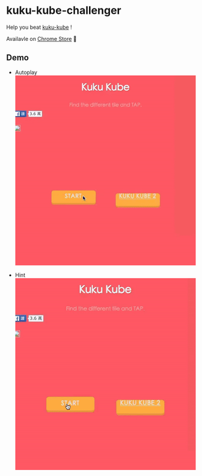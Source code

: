 # kuku-kube-challenger

Help you beat [kuku-kube](http://kuku-kube.com/) !

Availavle on [Chrome Store](https://chrome.google.com/webstore/detail/kuku-kube-challenger/mkpmpbhfbdlcdkmlhbohaglgpgbholnh?hl=zh-TW)
:metal:

## Demo
* Autoplay  
![autoplay](https://github.com/DerayGa/kuku-kube-challenger/blob/master/autoplay.gif)

* Hint  
![hint](https://github.com/DerayGa/kuku-kube-challenger/blob/master/hint.gif)
